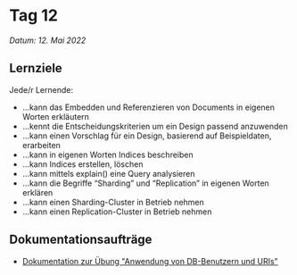 # Tag 12

*Datum: 12. Mai 2022*

## Lernziele

Jede/r Lernende:
* ...kann das Embedden und Referenzieren von Documents in eigenen Worten erkläutern
* ...kennt die Entscheidungskriterien um ein Design passend anzuwenden
* ...kann einen Vorschlag für ein Design, basierend auf Beispieldaten, erarbeiten
* ...kann in eigenen Worten Indices beschreiben
* ...kann Indices erstellen, löschen
* ...kann mittels explain() eine Query analysieren
* ...kann die Begriffe “Sharding” und “Replication” in eigenen Worten erklären
* ...kann einen Sharding-Cluster in Betrieb nehmen
* ...kann einen Replication-Cluster in Betrieb nehmen

## Dokumentationsaufträge

* [Dokumentation zur Übung "Anwendung von DB-Benutzern und URIs"](auftraege/anwendung_DB-Benutzern_URIs?id=anwendung-von-db-benutzern-und-uris)

